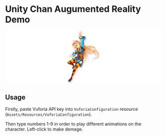 # Unity Chan Augumented Reality Demo

![Unity Chan](https://github.com/bzurkowski/uploaded-files/raw/master/unity-chan.png)

## Usage

Firstly, paste Vuforia API key into `VuforiaConfiguration` resource (`Assets/Resources/VuforiaConfiguration`).

Then type numbers 1-9 in order to play different animations on the character. Left-click to make demage.

